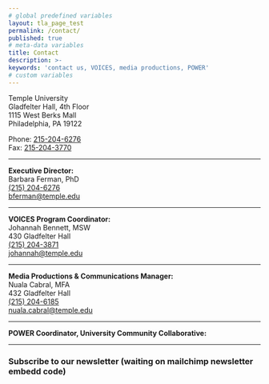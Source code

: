 ```yaml
---
# global predefined variables
layout: tla_page_test
permalink: /contact/
published: true
# meta-data variables
title: Contact
description: >-
keywords: 'contact us, VOICES, media productions, POWER'
# custom variables
---
```

Temple University<br>
Gladfelter Hall, 4th Floor<br> 
1115 West Berks Mall<br> 
Philadelphia, PA 19122<br> 

Phone: [215-204-6276](tel:2152046276)<br> 
Fax: [215-204-3770](tel:215-204-3770)<br> 

---

**Executive Director:**  
   Barbara Ferman, PhD    
   [(215) 204-6276](tel:2152046276)  
   [bferman@temple.edu](mailto:bferman@temple.edu)  
   
   ___
   
   **VOICES Program Coordinator:**  
   Johannah Bennett, MSW    
   430 Gladfelter Hall    
   [(215) 204-3871](tel:2152043871)  
   [johannah@temple.edu](mailto:johannah@temple.edu)  
   
   ___
   
   **Media Productions & Communications Manager:**  
   Nuala Cabral, MFA     
   432 Gladfelter Hall    
   [(215) 204-6185](tel:2152046185)  
   [nuala.cabral@temple.edu](mailto:nuala.cabral@temple.edu)    
   
   ___ 
   
  **POWER Coordinator, University Community Collaborative:**  
  
  ___ 
   
 ### Subscribe to our newsletter (waiting on mailchimp newsletter embedd code) 
